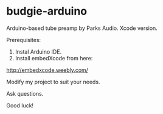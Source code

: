 budgie-arduino
==============

Arduino-based tube preamp by Parks Audio. Xcode version.


Prerequisites:
1. Instal Arduino IDE.
2. Install embedXcode from here:

http://embedxcode.weebly.com/

Modify my project to suit your needs.

Ask questions.

Good luck!
